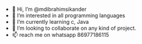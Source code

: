 - 👋 Hi, I’m @mdibrahimsikander
- 👀 I’m interested in all programming languages
- 🌱 I’m currently learning c, Java
- 💞️ I’m looking to collaborate on any kind of project.
- 📫 reach me on whatsapp 86977186115

<!---
mdibrahimsikander/mdibrahimsikander is a ✨ special ✨ repository because its `README.md` (this file) appears on your GitHub profile.
You can click the Preview link to take a look at your changes.
--->
